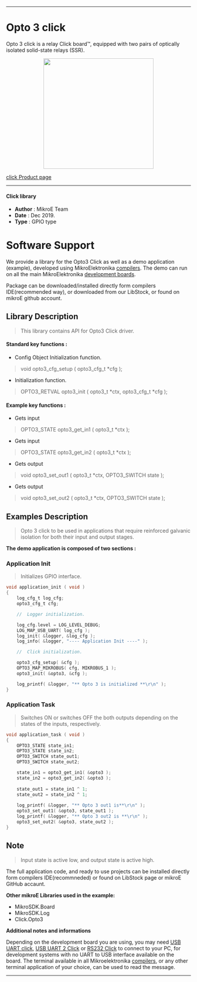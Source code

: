 
---
# Opto 3 click

Opto 3 click is a relay Click board™, equipped with two pairs of optically isolated solid-state relays (SSR).

<p align="center">
  <img src="https://download.mikroe.com/images/click_for_ide/opto3_click.png" height=300px>
</p>

[click Product page](<https://www.mikroe.com/opto-3-click>)

---


#### Click library 

- **Author**        : MikroE Team
- **Date**          : Dec 2019.
- **Type**          : GPIO type


# Software Support

We provide a library for the Opto3 Click 
as well as a demo application (example), developed using MikroElektronika 
[compilers](https://shop.mikroe.com/compilers). 
The demo can run on all the main MikroElektronika [development boards](https://shop.mikroe.com/development-boards).

Package can be downloaded/installed directly form compilers IDE(recommended way), or downloaded from our LibStock, or found on mikroE github account. 

## Library Description

> This library contains API for Opto3 Click driver.

#### Standard key functions :

- Config Object Initialization function.
> void opto3_cfg_setup ( opto3_cfg_t *cfg ); 
 
- Initialization function.
> OPTO3_RETVAL opto3_init ( opto3_t *ctx, opto3_cfg_t *cfg );


#### Example key functions :

- Gets input
> OPTO3_STATE opto3_get_in1 ( opto3_t *ctx );
 
- Gets input
> OPTO3_STATE opto3_get_in2 ( opto3_t *ctx );

- Gets output
>  void opto3_set_out1 ( opto3_t *ctx, OPTO3_SWITCH state );

- Gets output
>  void opto3_set_out2 ( opto3_t *ctx, OPTO3_SWITCH state );

## Examples Description

> Opto 3 click to be used in applications that require reinforced galvanic 
> isolation for both their input and output stages.

**The demo application is composed of two sections :**

### Application Init 

> Initializes GPIO interface.

```c
void application_init ( void )
{
    log_cfg_t log_cfg;
    opto3_cfg_t cfg;

    //  Logger initialization.

    log_cfg.level = LOG_LEVEL_DEBUG;
    LOG_MAP_USB_UART( log_cfg );
    log_init( &logger, &log_cfg );
    log_info( &logger, "---- Application Init ----" );

    //  Click initialization.

    opto3_cfg_setup( &cfg );
    OPTO3_MAP_MIKROBUS( cfg, MIKROBUS_1 );
    opto3_init( &opto3, &cfg );

    log_printf( &logger, "** Opto 3 is initialized **\r\n" );
}
```

### Application Task

> Switches ON or switches OFF the both outputs depending on the
> states of the inputs, respectively.

```c
void application_task ( void )
{
    OPTO3_STATE state_in1;
    OPTO3_STATE state_in2;
    OPTO3_SWITCH state_out1;
    OPTO3_SWITCH state_out2;

    state_in1 = opto3_get_in1( &opto3 );
    state_in2 = opto3_get_in2( &opto3 );
    
    state_out1 = state_in1 ^ 1;
    state_out2 = state_in2 ^ 1;
    
    log_printf( &logger, "** Opto 3 out1 is**\r\n" );
    opto3_set_out1( &opto3, state_out1 );
    log_printf( &logger, "** Opto 3 out2 is **\r\n" );
    opto3_set_out2( &opto3, state_out2 );
}
```

## Note

> Input state is active low, and output state is active high.

The full application code, and ready to use projects can be  installed directly form compilers IDE(recommneded) or found on LibStock page or mikroE GitHub accaunt.

**Other mikroE Libraries used in the example:** 

- MikroSDK.Board
- MikroSDK.Log
- Click.Opto3

**Additional notes and informations**

Depending on the development board you are using, you may need 
[USB UART click](https://shop.mikroe.com/usb-uart-click), 
[USB UART 2 Click](https://shop.mikroe.com/usb-uart-2-click) or 
[RS232 Click](https://shop.mikroe.com/rs232-click) to connect to your PC, for 
development systems with no UART to USB interface available on the board. The 
terminal available in all Mikroelektronika 
[compilers](https://shop.mikroe.com/compilers), or any other terminal application 
of your choice, can be used to read the message.



---
